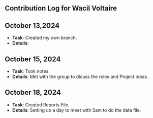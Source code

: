 ## Contribution Log for Wacil Voltaire

## October 13,2024

- **Task**: Created my own branch. 
- **Details**: 

## October 15, 2024

- **Task**: Took notes. 
- **Details**: Met with the group to dicuss the roles and Project ideas. 

## October 18, 2024
- **Task**: Created Reports File. 
- **Details**: Setting up a day to meet with Sam to do the data file.
